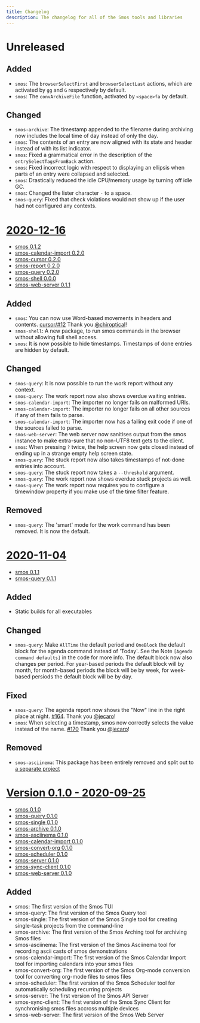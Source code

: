```yaml
---
title: Changelog
description: The changelog for all of the Smos tools and libraries
---
```


# Unreleased

## Added

- `smos`: The `browserSelectFirst` and `browserSelectLast` actions, which are activated by `gg` and `G` respectively by default.
- `smos`: The `convArchiveFile` function, activated by `<space>fa` by default.

## Changed

- `smos-archive`: The timestamp appended to the filename during archiving now includes the local time of day instead of only the day.
- `smos`: The contents of an entry are now aligned with its state and header instead of with its list indicator.
- `smos`: Fixed a grammatical error in the description of the `entrySelectTagsFromBack` action.
- `smos`: Fixed incorrect logic with respect to displaying an ellipsis when parts of an entry were collapsed and selected.
- `smos`: Drastically reduced the idle CPU/memory usage by turning off idle GC.
- `smos`: Changed the lister character `-` to a space.
- `smos-query`: Fixed that check violations would not show up if the user had not configured any contexts.



# <a name="2020-12-16">[2020-12-16](#2020-12-16)

- <a name="smos-0.1.2">[smos 0.1.2](#smos0-1.2)
- <a name="smos-calendar-import-0.2.0">[smos-calendar-import 0.2.0](#smos-calendar-import0-2.0)
- <a name="smos-cursor-0.2.0">[smos-cursor 0.2.0](#smos-cursor0-2.0)
- <a name="smos-report-0.2.0">[smos-report 0.2.0](#smos-report0-2.0)
- <a name="smos-query-0.2.0">[smos-query 0.2.0](#smos-query0-2.0)
- <a name="smos-shell-0.0.0">[smos-shell 0.0.0](#smos-shell0-0.0)
- <a name="smos-web-server-0.1.1">[smos-web-server 0.1.1](#smos-web-server0-1.1)

## Added

- `smos`: 
  You can now use Word-based movements in headers and contents.
  [cursor/#12](https://github.com/NorfairKing/cursor/pull/12)
  Thank you [@chiroptical](https://github.com/chiroptical/)!
- `smos-shell`:
  A new package, to run smos commands in the browser without allowing full shell access.
- `smos`:
  It is now possible to hide timestamps.
  Timestamps of done entries are hidden by default.

## Changed

- `smos-query`:
  It is now possible to run the work report without any context.
- `smos-query`:
  The work report now also shows overdue waiting entries.
- `smos-calendar-import`:
  The importer no longer fails on malformed URIs.
- `smos-calendar-import`:
  The importer no longer fails on all other sources if any of them fails to parse.
- `smos-calendar-import`:
  The importer now has a failing exit code if one of the sources failed to parse.
- `smos-web-server`:
  The web server now sanitises output from the smos instance to make extra-sure that no non-UTF8 text gets to the client.
- `smos`:
  When pressing `?` twice, the help screen now gets closed instead of ending up in a strange empty help screen state.
- `smos-query`:
  The stuck report now also takes timestamps of not-done entries into account.
- `smos-query`:
  The stuck report now takes a `--threshold` argument.
- `smos-query`:
  The work report now shows overdue stuck projects as well.
- `smos-query`:
  The work report now requires you to configure a timewindow property if you make use of the time filter feature.

## Removed

- `smos-query`:
  The 'smart' mode for the work command has been removed. It is now the default.


# <a name="2020-11-04">[2020-11-04](#2020-11-04)

- <a name="smos-0.1.1">[smos 0.1.1](#smos0-1.1)
- <a name="smos-query-0.1.1">[smos-query 0.1.1](#smos-query0-1.1)

## Added

- Static builds for all executables

## Changed

- `smos-query`:
  Make `AllTime` the default period and `OneBlock` the default block for the agenda command instead of 'Today'.
  See the Note `[Agenda command defaults]` in the code for more info.
  The default block now also changes per period. For year-based periods the default block will by month, for month-based periods the block will be by week, for week-based persiods the default block will be by day.

## Fixed

- `smos-query`:
  The agenda report now shows the "Now" line in the right place at night.
  [#164](https://github.com/NorfairKing/smos/pull/164).
  Thank you [@jecaro](https://github.com/jecaro)!
- `smos`:
  When selecting a timestamp, smos now correctly selects the value instead of the name.
  [#170](https://github.com/NorfairKing/smos/pull/170)
  Thank you [@jecaro](https://github.com/jecaro)!

## Removed

- `smos-asciinema`: This package has been entirely removed and split out to [a separate project](https://github.com/NorfairKing/autorecorder)


# <a name="2020-09-25">[Version 0.1.0 - 2020-09-25](#2020-09-25)

- <a name="smos-0.1.0">[smos 0.1.0](#smos-0.1.0)
- <a name="smos-query-0.1.0">[smos-query 0.1.0](#smos-query-0.1.0)
- <a name="smos-single-0.1.0">[smos-single 0.1.0](#smos-single-0.1.0)
- <a name="smos-archive-0.1.0">[smos-archive 0.1.0](#smos-archive-0.1.0)
- <a name="smos-asciinema-0.1.0">[smos-asciinema 0.1.0](#smos-asciinema-0.1.0)
- <a name="smos-calendar-import-0.1.0">[smos-calendar-import 0.1.0](#smos-calendar-import-0.1.0)
- <a name="smos-convert-org-0.1.0">[smos-convert-org 0.1.0](#smos-convert-org-0.1.0)
- <a name="smos-scheduler-0.1.0">[smos-scheduler 0.1.0](#smos-scheduler-0.1.0)
- <a name="smos-server-0.1.0">[smos-server 0.1.0](#smos-server-0.1.0)
- <a name="smos-sync-client-0.1.0">[smos-sync-client 0.1.0](#smos-sync-client-0.1.0)
- <a name="smos-web-server-0.1.0">[smos-web-server 0.1.0](#smos-web-server-0.1.0)

## Added

- smos: The first version of the Smos TUI
- smos-query: The first version of the Smos Query tool
- smos-single: The first version of the Smos Single tool for creating single-task projects from the command-line
- smos-archive: The first version of the Smos Arching tool for archiving Smos files
- smos-asciinema: The first version of the Smos Asciinema tool for recording ascii casts of smos demonstrations
- smos-calendar-import:  The first version of the Smos Calendar Import tool for importing calendars into your smos files
- smos-convert-org: The first version of the Smos Org-mode conversion tool for converting org-mode files to smos files
- smos-scheduler: The first version of the Smos Scheduler tool for automatically scheduling recurring projects
- smos-server: The first version of the Smos API Server
- smos-sync-client: The first version of the Smos Sync Client for synchronising smos files accross multiple devices
- smos-web-server: The first version of the Smos Web Server
